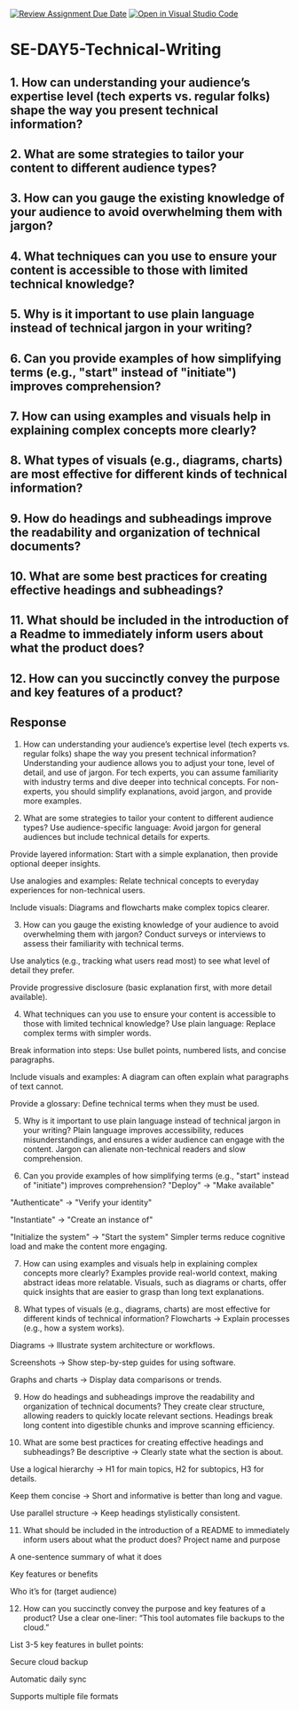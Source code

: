 [![Review Assignment Due Date](https://classroom.github.com/assets/deadline-readme-button-22041afd0340ce965d47ae6ef1cefeee28c7c493a6346c4f15d667ab976d596c.svg)](https://classroom.github.com/a/zsAR-pyY)
[![Open in Visual Studio Code](https://classroom.github.com/assets/open-in-vscode-2e0aaae1b6195c2367325f4f02e2d04e9abb55f0b24a779b69b11b9e10269abc.svg)](https://classroom.github.com/online_ide?assignment_repo_id=18851137&assignment_repo_type=AssignmentRepo)
# SE-DAY5-Technical-Writing
## 1. How can understanding your audience’s expertise level (tech experts vs. regular folks) shape the way you present technical information?
## 2. What are some strategies to tailor your content to different audience types?
## 3. How can you gauge the existing knowledge of your audience to avoid overwhelming them with jargon?
## 4. What techniques can you use to ensure your content is accessible to those with limited technical knowledge?
## 5. Why is it important to use plain language instead of technical jargon in your writing?
## 6. Can you provide examples of how simplifying terms (e.g., "start" instead of "initiate") improves comprehension?
## 7. How can using examples and visuals help in explaining complex concepts more clearly?
## 8. What types of visuals (e.g., diagrams, charts) are most effective for different kinds of technical information?
## 9. How do headings and subheadings improve the readability and organization of technical documents?
## 10. What are some best practices for creating effective headings and subheadings?
## 11. What should be included in the introduction of a Readme to immediately inform users about what the product does?
## 12. How can you succinctly convey the purpose and key features of a product?

## Response
1. How can understanding your audience’s expertise level (tech experts vs. regular folks) shape the way you present technical information?
Understanding your audience allows you to adjust your tone, level of detail, and use of jargon. For tech experts, you can assume familiarity with industry terms and dive deeper into technical concepts. For non-experts, you should simplify explanations, avoid jargon, and provide more examples.

2. What are some strategies to tailor your content to different audience types?
Use audience-specific language: Avoid jargon for general audiences but include technical details for experts.

Provide layered information: Start with a simple explanation, then provide optional deeper insights.

Use analogies and examples: Relate technical concepts to everyday experiences for non-technical users.

Include visuals: Diagrams and flowcharts make complex topics clearer.

3. How can you gauge the existing knowledge of your audience to avoid overwhelming them with jargon?
Conduct surveys or interviews to assess their familiarity with technical terms.

Use analytics (e.g., tracking what users read most) to see what level of detail they prefer.

Provide progressive disclosure (basic explanation first, with more detail available).

4. What techniques can you use to ensure your content is accessible to those with limited technical knowledge?
Use plain language: Replace complex terms with simpler words.

Break information into steps: Use bullet points, numbered lists, and concise paragraphs.

Include visuals and examples: A diagram can often explain what paragraphs of text cannot.

Provide a glossary: Define technical terms when they must be used.

5. Why is it important to use plain language instead of technical jargon in your writing?
Plain language improves accessibility, reduces misunderstandings, and ensures a wider audience can engage with the content. Jargon can alienate non-technical readers and slow comprehension.

6. Can you provide examples of how simplifying terms (e.g., "start" instead of "initiate") improves comprehension?
"Deploy" → "Make available"

"Authenticate" → "Verify your identity"

"Instantiate" → "Create an instance of"

"Initialize the system" → "Start the system"
Simpler terms reduce cognitive load and make the content more engaging.

7. How can using examples and visuals help in explaining complex concepts more clearly?
Examples provide real-world context, making abstract ideas more relatable. Visuals, such as diagrams or charts, offer quick insights that are easier to grasp than long text explanations.

8. What types of visuals (e.g., diagrams, charts) are most effective for different kinds of technical information?
Flowcharts → Explain processes (e.g., how a system works).

Diagrams → Illustrate system architecture or workflows.

Screenshots → Show step-by-step guides for using software.

Graphs and charts → Display data comparisons or trends.

9. How do headings and subheadings improve the readability and organization of technical documents?
They create clear structure, allowing readers to quickly locate relevant sections. Headings break long content into digestible chunks and improve scanning efficiency.

10. What are some best practices for creating effective headings and subheadings?
Be descriptive → Clearly state what the section is about.

Use a logical hierarchy → H1 for main topics, H2 for subtopics, H3 for details.

Keep them concise → Short and informative is better than long and vague.

Use parallel structure → Keep headings stylistically consistent.

11. What should be included in the introduction of a README to immediately inform users about what the product does?
Project name and purpose

A one-sentence summary of what it does

Key features or benefits

Who it’s for (target audience)

12. How can you succinctly convey the purpose and key features of a product?
Use a clear one-liner: “This tool automates file backups to the cloud.”

List 3-5 key features in bullet points:

Secure cloud backup

Automatic daily sync

Supports multiple file formats
